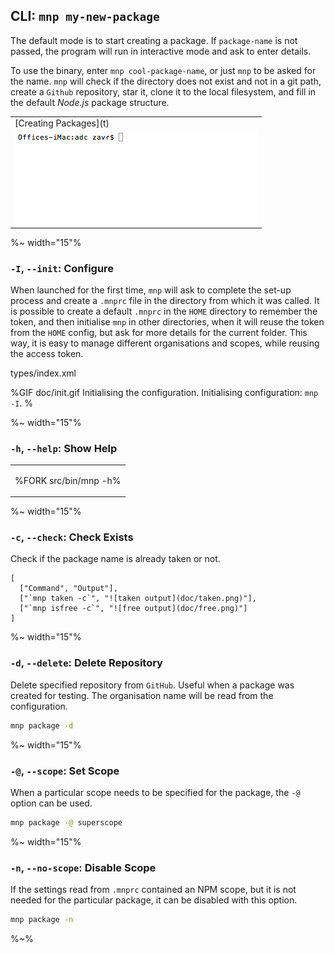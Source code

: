 ## CLI: `mnp my-new-package`

The default mode is to start creating a package. If `package-name` is not passed, the program will run in interactive mode and ask to enter details.

<!-- <fork>src/bin -h</fork> -->

To use the binary, enter `mnp cool-package-name`, or just `mnp` to be asked for the name. `mnp` will check if the directory does not exist and not in a git path, create a `Github` repository, star it, clone it to the local filesystem, and fill in the default _Node.js_ package structure.

<table>
<tbody>
<tr>
</tr>
<tr>
<td>[Creating Packages](t)</td>
</tr>
<tr>
<td><img src="doc/create.gif" alt="Creating a new package."></td>
</tr></tbody></table>

<!-- ```fs
Please give package name: mynewpackage
# mynewpackage
Description: example-package
Cloning into './mynewpackage'...
Setting user Author<author@testt.cc>...
Cloned the structure to /mynewpackage
Created new repository: https://github.com/org/mynewpackage#readme
``` -->

<!-- ### Create a Package -->


<!-- ![creation process](https://sobes.s3.eu-west-2.amazonaws.com/mnp-make.gif)

```bash
cd ~/packages
mnp my-example-package # create a new package
cd my-example-package
yarn # install dependencies
code . # write test, src code
yarn t
git add .
git commit -m 'a feature'
npm version
git push --follow-tags
npm publish
``` -->

<!-- Documentary: to run a program and answer the questions with stdin  -->

%~ width="15"%

### `-I`, `--init`: Configure

When launched for the first time, `mnp` will ask to complete the set-up process and create a `.mnprc` file in the directory from which it was called. It is possible to create a default `.mnprc` in the `HOME` directory to remember the token, and then initialise `mnp` in other directories, when it will reuse the token from the `HOME` config, but ask for more details for the current folder. This way, it is easy to manage different organisations and scopes, while reusing the access token.

<typedef narrow>types/index.xml</typedef>

%GIF doc/init.gif
Initialising the configuration.
Initialising configuration: <code>mnp -I</code>.
%

%~ width="15"%

### `-h`, `--help`: Show Help

<table>
<tbody>
<tr></tr>
<tr>
<td>

%FORK src/bin/mnp -h%
</td>
</tr>
</tbody>
</table>

%~ width="15"%

### `-c`, `--check`: Check Exists

Check if the package name is already taken or not.

```table
[
  ["Command", "Output"],
  ["`mnp taken -c`", "![taken output](doc/taken.png)"],
  ["`mnp isfree -c`", "![free output](doc/free.png)"]
]
```

%~ width="15"%

### `-d`, `--delete`: Delete Repository

Delete specified repository from `GitHub`. Useful when a package was created for testing. The organisation name will be read from the configuration.

```sh
mnp package -d
```

%~ width="15"%

### `-@`, `--scope`: Set Scope

When a particular scope needs to be specified for the package, the `-@` option can be used.

```sh
mnp package -@ superscope
```

%~ width="15"%

### `-n`, `--no-scope`: Disable Scope

If the settings read from `.mnprc` contained an NPM scope, but it is not needed for the particular package, it can be disabled with this option.

```sh
mnp package -n
```

%~%